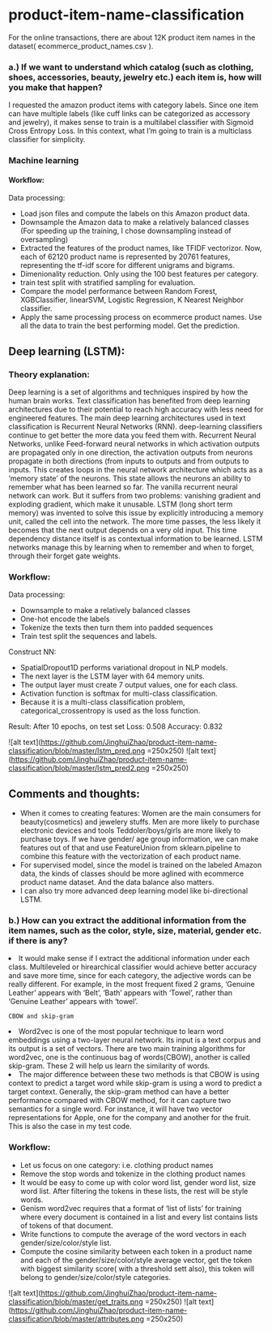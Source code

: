 # product-item-name-classification

For the online transactions, there are about 12K product item names in the dataset( ecommerce_product_names.csv ).

### a.) If we want to understand which catalog (such as clothing, shoes, accessories, beauty, jewelry etc.) each item is, how will you make that happen?

I requested the amazon product items with category labels.
Since one item can have multiple labels (like cuff links can be categorized as accessory and jewelry), 
it makes sense to train is a multilabel classifier with Sigmoid Cross Entropy Loss.
In this context, what I’m going to train is a multiclass classifier for simplicity.

### Machine learning

#### Workflow:

Data processing:
* Load json files and compute the labels on this Amazon product data.
* Downsample the Amazon data to make a relatively balanced classes (For speeding up the training, I chose downsampling instead of oversampling)
* Extracted the features of the product names, like TFIDF vectorizor. Now, each of 62120 product name is represented by 20761 features, representing the tf-idf score for different unigrams and bigrams.
* Dimenionality reduction. Only using the 100 best features per category.
* train test split with stratified sampling for evaluation.
* Compare the model performance between Random Forest, XGBClassifier, linearSVM, Logistic Regression, K Nearest Neighbor classifier.
* Apply the same processing process on ecommerce product names. Use all the data to train the best performing model. Get the prediction.


## Deep learning (LSTM):
### Theory explanation:
Deep learning is a set of algorithms and techniques inspired by how the human brain works. Text classification has benefited from deep learning architectures due to their potential to reach high accuracy with less need for engineered features. The main deep learning architectures used in text classification is Recurrent Neural Networks (RNN). deep-learning classifiers continue to get better the more data you feed them with.
Recurrent Neural Networks, unlike Feed-forward neural networks in which activation outputs are propagated only in one direction, the activation outputs from neurons propagate in both directions (from inputs to outputs and from outputs to inputs. This creates loops in the neural network architecture which acts as a ‘memory state’ of the neurons. This state allows the neurons an ability to remember what has been learned so far.
The vanilla recurrent neural network can work. But it suffers from two problems: vanishing gradient and exploding gradient, which make it unusable. LSTM (long short term memory) was invented to solve this issue by explicitly introducing a memory unit, called the cell into the network. The more time passes, the less likely it becomes that the next output depends on a very old input. This time dependency distance itself is as contextual information to be learned. LSTM networks manage this by learning when to remember and when to forget, through their forget gate weights.


### Workflow:
Data processing:
* Downsample to make a relatively balanced classes
* One-hot encode the labels
* Tokenize the texts then turn them into padded sequences
* Train test split the sequences and labels.

Construct NN:
* SpatialDropout1D performs variational dropout in NLP models.
* The next layer is the LSTM layer with 64 memory units.
* The output layer must create 7 output values, one for each class.
* Activation function is softmax for multi-class classification.
* Because it is a multi-class classification problem, categorical_crossentropy is used as the loss function.

Result:
After 10 epochs, on test set
Loss: 0.508
Accuracy: 0.832

![alt text](https://github.com/JinghuiZhao/product-item-name-classification/blob/master/lstm_pred.png =250x250)
![alt text](https://github.com/JinghuiZhao/product-item-name-classification/blob/master/lstm_pred2.png =250x250)


## Comments and thoughts:
* When it comes to creating features:
Women are the main consumers for beauty(cosmetics) and jewelery stuffs.
Men are more likely to purchase electronic devices and tools Teddoler/boys/girls are more
likely to purchase toys. If we have gender/ age group information, we can make features out of that and use
FeatureUnion from sklearn.pipeline to combine this feature with the vectorization of each
product name.
* For supervised model, since the model is trained on the labeled Amazon data, the kinds of classes should be more aglined with ecommerce product name dataset. And the data balance also matters.
* I can also try more advanced deep learning model like bi-directional LSTM.



### b.) How can you extract the additional information from the item names, such as the color, style, size, material, gender etc. if there is any?

<li> It would make sense if I extract the additional information under each class. Multileveled or hirearchical classifier would achieve better accuracy and save more time, since for each category, the adjective words can be really different. For example, in the most frequent fixed 2 grams, ‘Genuine Leather’ appears with ‘Belt’, ‘Bath’ appears with ‘Towel’, rather than ‘Genuine Leather’ appears with ‘towel’. </li>

``` CBOW and skip-gram ``` 
<li> Word2vec is one of the most popular technique to learn word embeddings using a two-layer neural network. Its input is a text corpus and its output is a set of vectors. There are two main training algorithms for word2vec, one is the continuous bag of words(CBOW), another is called skip-gram. These 2 will help us learn the similarity of words. </li>

<li> The major difference between these two methods is that CBOW is using context to predict a target word while skip-gram is using a word to predict a target context. Generally, the skip-gram method can have a better performance compared with CBOW method, for it can capture two semantics for a single word. For instance, it will have two vector representations for Apple, one for the company and another for the fruit. This is also the case in my test code. </li>

### Workflow:
* Let us focus on one category: i.e. clothing product names
* Remove the stop words and tokenize in the clothing product names
* It would be easy to come up with color word list, gender word list, size word list. After filtering the tokens in these lists, the rest will be style words.
* Genism word2vec requires that a format of ‘list of lists’ for training where every document is contained in a list and every list contains lists of tokens of that document.
* Write functions to compute the average of the word vectors in each gender/size/color/style list.
* Compute the cosine similarity between each token in a product name and each of the gender/size/color/style average vector, get the token with biggest similarity score( with a threshold sett also), this token will belong to gender/size/color/style categories.

![alt text](https://github.com/JinghuiZhao/product-item-name-classification/blob/master/get_traits.png =250x250)
![alt text](https://github.com/JinghuiZhao/product-item-name-classification/blob/master/attributes.png =250x250)

